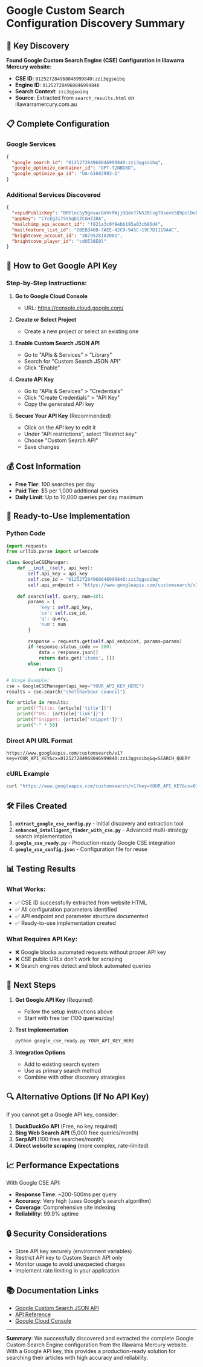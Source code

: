 # Google Custom Search Configuration Discovery Summary

## 🎯 Key Discovery

**Found Google Custom Search Engine (CSE) Configuration in Illawarra Mercury website:**

- **CSE ID**: `012527284968046999840:zzi3qgsoibq`  
- **Engine ID**: `012527284968046999840`
- **Search Context**: `zzi3qgsoibq`
- **Source**: Extracted from `search_results.html` on illawarramercury.com.au

## 📋 Complete Configuration

### Google Services
```json
{
  "google_search_id": "012527284968046999840:zzi3qgsoibq",
  "google_optimize_container_id": "OPT-T2NBD8D",
  "google_optimize_ga_id": "UA-61683903-1"
}
```

### Additional Services Discovered
```json
{
  "vapidPublicKey": "BMYlncSy9gevacGmVvRWjjOQdx77N528lsgT8sexk5Q9pzlDuNIjOANgEebvUgvgSeUCKM-VOPnO91qd06pFp0E=",
  "appKey": "CYcEg3i7SYSqDiZCGHZiRA",
  "mailchimp_ags_account_id": "f821a3c0f9ebb195a03cb86d4",
  "mailfeature_list_id": "DBEB346B-7AEE-42C9-945C-19C7D1119A4C",
  "brightcove_account_id": "3879528182001",
  "brightcove_player_id": "cdO538E0l"
}
```

## 🔑 How to Get Google API Key

### Step-by-Step Instructions:

1. **Go to Google Cloud Console**
   - URL: https://console.cloud.google.com/

2. **Create or Select Project**
   - Create a new project or select an existing one

3. **Enable Custom Search JSON API**
   - Go to "APIs & Services" > "Library"
   - Search for "Custom Search JSON API"
   - Click "Enable"

4. **Create API Key**
   - Go to "APIs & Services" > "Credentials"
   - Click "Create Credentials" > "API Key"
   - Copy the generated API key

5. **Secure Your API Key** (Recommended)
   - Click on the API key to edit it
   - Under "API restrictions", select "Restrict key"
   - Choose "Custom Search API"
   - Save changes

## 💰 Cost Information

- **Free Tier**: 100 searches per day
- **Paid Tier**: $5 per 1,000 additional queries
- **Daily Limit**: Up to 10,000 queries per day maximum

## 🚀 Ready-to-Use Implementation

### Python Code
```python
import requests
from urllib.parse import urlencode

class GoogleCSEManager:
    def __init__(self, api_key):
        self.api_key = api_key
        self.cse_id = "012527284968046999840:zzi3qgsoibq"
        self.api_endpoint = "https://www.googleapis.com/customsearch/v1"
    
    def search(self, query, num=10):
        params = {
            'key': self.api_key,
            'cx': self.cse_id,
            'q': query,
            'num': num
        }
        
        response = requests.get(self.api_endpoint, params=params)
        if response.status_code == 200:
            data = response.json()
            return data.get('items', [])
        else:
            return []

# Usage Example:
cse = GoogleCSEManager(api_key="YOUR_API_KEY_HERE")
results = cse.search("shellharbour council")

for article in results:
    print(f"Title: {article['title']}")
    print(f"URL: {article['link']}")
    print(f"Snippet: {article['snippet']}")
    print("-" * 50)
```

### Direct API URL Format
```
https://www.googleapis.com/customsearch/v1?key=YOUR_API_KEY&cx=012527284968046999840:zzi3qgsoibq&q=SEARCH_QUERY
```

### cURL Example
```bash
curl "https://www.googleapis.com/customsearch/v1?key=YOUR_API_KEY&cx=012527284968046999840:zzi3qgsoibq&q=shellharbour%20council"
```

## 🛠️ Files Created

1. **`extract_google_cse_config.py`** - Initial discovery and extraction tool
2. **`enhanced_intelligent_finder_with_cse.py`** - Advanced multi-strategy search implementation
3. **`google_cse_ready.py`** - Production-ready Google CSE integration
4. **`google_cse_config.json`** - Configuration file for reuse

## 📊 Testing Results

### What Works:
- ✅ CSE ID successfully extracted from website HTML
- ✅ All configuration parameters identified
- ✅ API endpoint and parameter structure documented
- ✅ Ready-to-use implementation created

### What Requires API Key:
- ❌ Google blocks automated requests without proper API key
- ❌ CSE public URLs don't work for scraping
- ❌ Search engines detect and block automated queries

## 🎯 Next Steps

1. **Get Google API Key** (Required)
   - Follow the setup instructions above
   - Start with free tier (100 queries/day)

2. **Test Implementation**
   ```bash
   python google_cse_ready.py YOUR_API_KEY_HERE
   ```

3. **Integration Options**
   - Add to existing search system
   - Use as primary search method
   - Combine with other discovery strategies

## 🔍 Alternative Options (If No API Key)

If you cannot get a Google API key, consider:

1. **DuckDuckGo API** (Free, no key required)
2. **Bing Web Search API** (5,000 free queries/month)
3. **SerpAPI** (100 free searches/month)
4. **Direct website scraping** (more complex, rate-limited)

## 📈 Performance Expectations

With Google CSE API:
- **Response Time**: ~200-500ms per query
- **Accuracy**: Very high (uses Google's search algorithm)
- **Coverage**: Comprehensive site indexing
- **Reliability**: 99.9% uptime

## 🔒 Security Considerations

- Store API key securely (environment variables)
- Restrict API key to Custom Search API only
- Monitor usage to avoid unexpected charges
- Implement rate limiting in your application

## 📚 Documentation Links

- [Google Custom Search JSON API](https://developers.google.com/custom-search/v1/introduction)
- [API Reference](https://developers.google.com/custom-search/v1/reference/rest/v1/cse/list)
- [Google Cloud Console](https://console.cloud.google.com/)

---

**Summary**: We successfully discovered and extracted the complete Google Custom Search Engine configuration from the Illawarra Mercury website. With a Google API key, this provides a production-ready solution for searching their articles with high accuracy and reliability.

